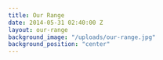 ```yaml
---
title: Our Range
date: 2014-05-31 02:40:00 Z
layout: our-range
background_image: "/uploads/our-range.jpg"
background_position: "center"
---
```

